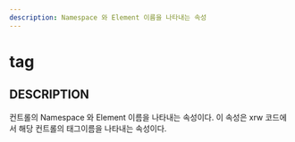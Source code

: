 ```yaml
---
description: Namespace 와 Element 이름을 나타내는 속성
---
```


# tag

## DESCRIPTION

컨트롤의 Namespace 와 Element 이름을 나타내는 속성이다. 이 속성은 xrw 코드에서 해당 컨트롤의 태그이름을 나타내는 속성이다.

